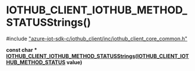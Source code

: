 # IOTHUB_CLIENT_IOTHUB_METHOD_STATUSStrings()

\#include ["azure-iot-sdk-c/iothub_client/inc/iothub_client_core_common.h"](../iot-c-ref-iothub-client-core-common-h.md)  

**const char * [IOTHUB_CLIENT_IOTHUB_METHOD_STATUSStrings](#iothub__client__core__common_8h_1a18766e6d7e754a8bc5bb01443b0fb096)([IOTHUB_CLIENT_IOTHUB_METHOD_STATUS](#iothub__client__core__common_8h_1a0f8a633015b32f819693e97784e74a7e) value)**

